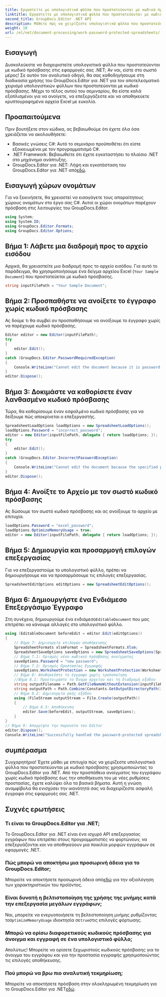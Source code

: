 ```yaml
---
title: Εργαστείτε με υπολογιστικά φύλλα που προστατεύονται με κωδικό πρόσβασης
linktitle: Εργαστείτε με υπολογιστικά φύλλα που προστατεύονται με κωδικό πρόσβασης
second_title: GroupDocs.Editor .NET API
description: Μάθετε πώς να χειρίζεστε υπολογιστικά φύλλα που προστατεύονται με κωδικό πρόσβασης χρησιμοποιώντας το GroupDocs.Editor για .NET. Αυτός ο λεπτομερής οδηγός σας καθοδηγεί στο άνοιγμα στην αποθήκευση ασφαλών αρχείων Excel.
weight: 18
url: /el/net/document-processing/work-password-protected-spreadsheets/
---
```

## Εισαγωγή
Δυσκολεύεστε να διαχειριστείτε υπολογιστικά φύλλα που προστατεύονται με κωδικό πρόσβασης στις εφαρμογές σας .NET; Αν ναι, είστε στο σωστό μέρος! Σε αυτόν τον αναλυτικό οδηγό, θα σας καθοδηγήσουμε στη διαδικασία χρήσης του GroupDocs.Editor για .NET για τον αποτελεσματικό χειρισμό υπολογιστικών φύλλων που προστατεύονται με κωδικό πρόσβασης. Μέχρι το τέλος αυτού του σεμιναρίου, θα είστε καλά εξοπλισμένοι για να ανοίγετε, να επεξεργάζεστε και να αποθηκεύετε κρυπτογραφημένα αρχεία Excel με ευκολία.
## Προαπαιτούμενα
Πριν βουτήξετε στον κώδικα, ας βεβαιωθούμε ότι έχετε όλα όσα χρειάζεται να ακολουθήσετε:
- Βασικές γνώσεις C#: Αυτό το σεμινάριο προϋποθέτει ότι είστε εξοικειωμένοι με τον προγραμματισμό C#.
- .NET Framework: Βεβαιωθείτε ότι έχετε εγκαταστήσει το πλαίσιο .NET στο μηχάνημα ανάπτυξης.
-  GroupDocs.Editor για .NET: Λήψη και εγκατάσταση του GroupDocs.Editor για .NET από[εδώ](https://releases.groupdocs.com/editor/net/).
## Εισαγωγή χώρων ονομάτων
Για να ξεκινήσετε, θα χρειαστεί να εισαγάγετε τους απαραίτητους χώρους ονομάτων στο έργο σας C#. Αυτοί οι χώροι ονομάτων παρέχουν πρόσβαση στις λειτουργίες του GroupDocs.Editor.
```csharp
using System;
using System.IO;
using GroupDocs.Editor.Formats;
using GroupDocs.Editor.Options;
```
## Βήμα 1: Λάβετε μια διαδρομή προς το αρχείο εισόδου
Αρχικά, θα χρειαστείτε μια διαδρομή προς το αρχείο εισόδου. Για αυτό το παράδειγμα, θα χρησιμοποιήσουμε ένα δείγμα αρχείου Excel (`Your Sample Document`) που προστατεύεται με κωδικό πρόσβασης.
```csharp
string inputFilePath = "Your Sample Document";
```
## Βήμα 2: Προσπαθήστε να ανοίξετε το έγγραφο χωρίς κωδικό πρόσβασης
Ας δούμε τι θα συμβεί αν προσπαθήσουμε να ανοίξουμε το έγγραφο χωρίς να παρέχουμε κωδικό πρόσβασης.
```csharp
Editor editor = new Editor(inputFilePath);
try
{
    editor.Edit();
}
catch (GroupDocs.Editor.PasswordRequiredException)
{
    Console.WriteLine("Cannot edit the document because it is password-protected. A password is required.");
}
editor.Dispose();
```
## Βήμα 3: Δοκιμάστε να καθορίσετε έναν λανθασμένο κωδικό πρόσβασης
Τώρα, θα καθορίσουμε έναν εσφαλμένο κωδικό πρόσβασης για να δείξουμε πώς αποκρίνεται ο επεξεργαστής.
```csharp
SpreadsheetLoadOptions loadOptions = new SpreadsheetLoadOptions();
loadOptions.Password = "incorrect_password";
editor = new Editor(inputFilePath, delegate { return loadOptions; });
try
{
    editor.Edit();
}
catch (GroupDocs.Editor.IncorrectPasswordException)
{
    Console.WriteLine("Cannot edit the document because the specified password is incorrect.");
}
editor.Dispose();
```
## Βήμα 4: Ανοίξτε το Αρχείο με τον σωστό κωδικό πρόσβασης
Ας δώσουμε τον σωστό κωδικό πρόσβασης και ας ανοίξουμε το αρχείο με επιτυχία.
```csharp
loadOptions.Password = "excel_password";
loadOptions.OptimizeMemoryUsage = true;
editor = new Editor(inputFilePath, delegate { return loadOptions; });
```
## Βήμα 5: Δημιουργία και προσαρμογή επιλογών επεξεργασίας
Για να επεξεργαστούμε το υπολογιστικό φύλλο, πρέπει να δημιουργήσουμε και να προσαρμόσουμε τις επιλογές επεξεργασίας.
```csharp
SpreadsheetEditOptions editOptions = new SpreadsheetEditOptions();
```
## Βήμα 6: Δημιουργήστε ένα Ενδιάμεσο Επεξεργάσιμο Έγγραφο
 Στη συνέχεια, δημιουργούμε ένα ενδιάμεσο`EditableDocument` που μας επιτρέπει να κάνουμε αλλαγές στο υπολογιστικό φύλλο.
```csharp
using (EditableDocument beforeEdit = editor.Edit(editOptions))
{
    // Βήμα 7: Δημιουργία επιλογών αποθήκευσης
    SpreadsheetFormats xlsmFormat = SpreadsheetFormats.Xlsm;
    SpreadsheetSaveOptions saveOptions = new SpreadsheetSaveOptions(SpreadsheetFormats.Xlsm);
    // Βήμα 7.1: Ορισμός νέου κωδικού πρόσβασης ανοίγματος
    saveOptions.Password = "new password";
    // Βήμα 7.2: Ορισμός Προστασίας Εγγραφής
    saveOptions.WorksheetProtection = new WorksheetProtection(WorksheetProtectionType.All, "write password");
    // Βήμα 8: Αποθηκεύστε το έγγραφο χωρίς τροποποίηση
    //Βήμα 8.1: Προετοιμάστε το Όνομα αρχείου και τη διαδρομή εξόδου
    string outputFilename = Path.GetFileNameWithoutExtension(inputFilePath) + "." + xlsmFormat.Extension;
    string outputPath = Path.Combine(Constants.GetOutputDirectoryPath(inputFilePath), outputFilename);
    // Βήμα 8.2: Δημιουργία ροής εξόδου
    using (FileStream outputStream = File.Create(outputPath))
    {
        // Βήμα 8.3: Αποθήκευση
        editor.Save(beforeEdit, outputStream, saveOptions);
    }
}
// Βήμα 9: Απορρίψτε την παρουσία του Editor
editor.Dispose();
Console.WriteLine("Successfully handled the password-protected spreadsheet. Editor instance has been disposed: {0}", editor.IsDisposed ? "Yes" : "No");
```
## συμπέρασμα
Συγχαρητήρια! Έχετε μάθει με επιτυχία πώς να χειρίζεστε υπολογιστικά φύλλα που προστατεύονται με κωδικό πρόσβασης χρησιμοποιώντας το GroupDocs.Editor για .NET. Από την προσπάθεια ανοίγματος του εγγράφου χωρίς κωδικό πρόσβασης έως την αποθήκευση του με νέες ρυθμίσεις προστασίας, έχετε καλύψει όλα τα βασικά βήματα. Αυτή η γνώση αναμφίβολα θα ενισχύσει την ικανότητά σας να διαχειρίζεστε ασφαλή έγγραφα στις εφαρμογές σας .NET.
## Συχνές ερωτήσεις
### Τι είναι το GroupDocs.Editor για .NET;
Το GroupDocs.Editor για .NET είναι ένα ισχυρό API επεξεργασίας εγγράφων που επιτρέπει στους προγραμματιστές να φορτώνουν, να επεξεργάζονται και να αποθηκεύουν μια ποικιλία μορφών εγγράφων σε εφαρμογές .NET.
### Πώς μπορώ να αποκτήσω μια προσωρινή άδεια για το GroupDocs.Editor;
 Μπορείτε να αποκτήσετε προσωρινή άδεια από[εδώ](https://purchase.groupdocs.com/temporary-license/) για την αξιολόγηση των χαρακτηριστικών του προϊόντος.
### Είναι δυνατή η βελτιστοποίηση της χρήσης της μνήμης κατά την επεξεργασία μεγάλων εγγράφων;
 Ναι, μπορείτε να ενεργοποιήσετε τη βελτιστοποίηση μνήμης ρυθμίζοντας το`OptimizeMemoryUsage` ιδιοκτησία σε`true`στις επιλογές φόρτωσης.
### Μπορώ να ορίσω διαφορετικούς κωδικούς πρόσβασης για άνοιγμα και εγγραφή σε ένα υπολογιστικό φύλλο;
Απολύτως! Μπορείτε να ορίσετε ξεχωριστούς κωδικούς πρόσβασης για το άνοιγμα του εγγράφου και για την προστασία εγγραφής χρησιμοποιώντας τις επιλογές αποθήκευσης.
### Πού μπορώ να βρω πιο αναλυτική τεκμηρίωση;
 Μπορείτε να αποκτήσετε πρόσβαση στην ολοκληρωμένη τεκμηρίωση για το GroupDocs.Editor για .NET[εδώ](https://tutorials.groupdocs.com/editor/net/).